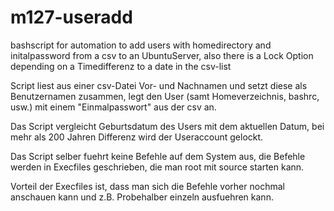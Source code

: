 # m127-useradd
bashscript for automation to add users with homedirectory and initalpassword from a csv to an UbuntuServer, 
also there is a Lock Option depending on a Timedifferenz to a date in the csv-list

Script liest aus einer csv-Datei Vor- und Nachnamen und setzt diese als Benutzernamen zusammen, legt den User (samt Homeverzeichnis, bashrc, usw.) mit einem "Einmalpasswort" aus der csv an.

Das Script vergleicht Geburtsdatum des Users mit dem aktuellen Datum, bei mehr als 200 Jahren Differenz wird der Useraccount gelockt.

Das Script selber fuehrt keine Befehle auf dem System aus, die Befehle werden in Execfiles geschrieben, die man root mit source starten kann.

Vorteil der Execfiles ist, dass man sich die Befehle vorher nochmal anschauen kann und z.B. Probehalber einzeln ausfuehren kann. 
